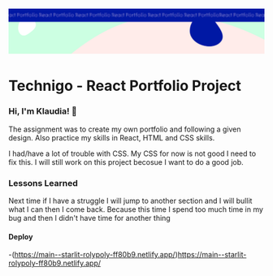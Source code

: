 <h1 align="center">
  <a href="">
    <img src="/react-p.svg" alt="Project Banner Image">
  </a>
</h1>

# Technigo - React Portfolio Project

### Hi, I'm Klaudia! 👋

The assignment was to create my own portfolio and following a given design. Also practice my skills in React, HTML and CSS skills.

I had/have a lot of trouble with CSS. My CSS for now is not good I need to fix this. I will still work on this project becosue I want to do a good job. 

### Lessons Learned

Next time if I have a struggle I will jump to another section and I will bullit what I can then I come back. Because this time I spend too much time in my bug and then I didn't have time for another thing

#### Deploy

-(https://main--starlit-rolypoly-ff80b9.netlify.app/)https://main--starlit-rolypoly-ff80b9.netlify.app/
